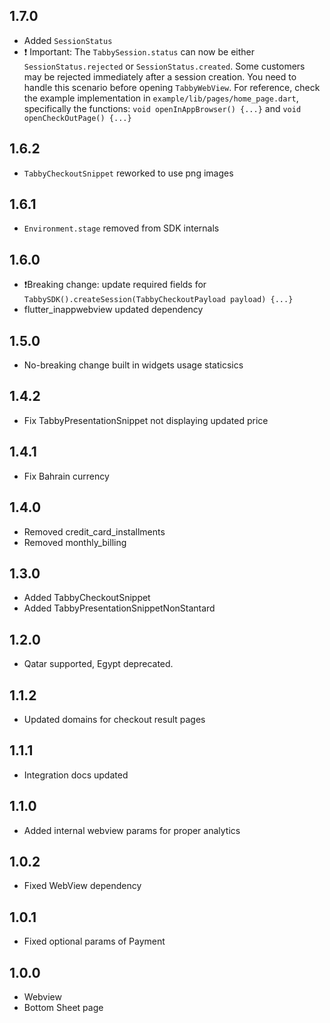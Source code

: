 ## 1.7.0
- Added `SessionStatus`
- ❗ Important: The `TabbySession.status` can now be either `SessionStatus.rejected` or `SessionStatus.created`. Some customers may be rejected immediately after a session creation. You need to handle this scenario before opening `TabbyWebView`.
For reference, check the example implementation in `example/lib/pages/home_page.dart`, specifically the functions: `void openInAppBrowser() {...}` and `void openCheckOutPage() {...}`

## 1.6.2

- `TabbyCheckoutSnippet` reworked to use png images

## 1.6.1

- `Environment.stage` removed from SDK internals

## 1.6.0

- ❗️Breaking change: update required fields for `TabbySDK().createSession(TabbyCheckoutPayload payload) {...}`
- flutter_inappwebview updated dependency

## 1.5.0

- No-breaking change built in widgets usage staticsics

## 1.4.2

- Fix TabbyPresentationSnippet not displaying updated price

## 1.4.1

- Fix Bahrain currency

## 1.4.0

- Removed credit_card_installments
- Removed monthly_billing

## 1.3.0

- Added TabbyCheckoutSnippet
- Added TabbyPresentationSnippetNonStantard

## 1.2.0

- Qatar supported, Egypt deprecated.

## 1.1.2

- Updated domains for checkout result pages

## 1.1.1

- Integration docs updated

## 1.1.0

- Added internal webview params for proper analytics

## 1.0.2

- Fixed WebView dependency

## 1.0.1

- Fixed optional params of Payment

## 1.0.0

- Webview
- Bottom Sheet page
